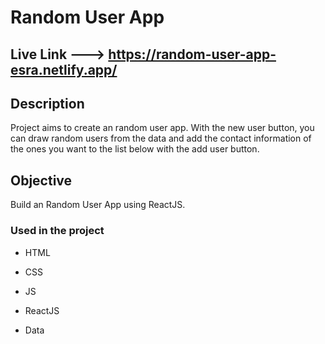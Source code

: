 # Random User App

## Live Link ---> https://random-user-app-esra.netlify.app/

## Description

Project aims to create an random user app. With the new user button, you can draw random users from the data and add the contact information of the ones you want to the list below with the add user button. 

## Objective

Build an  Random User App using ReactJS.

### Used in the project

- HTML

- CSS

- JS

- ReactJS

- Data
